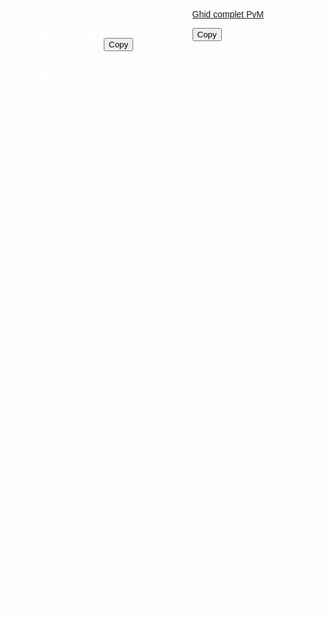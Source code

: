 <!DOCTYPE html>
<html lang="en">
<head>
<meta charset="UTF-8">
<meta name="viewport" content="width=device-width, initial-scale=1.0">
<title>Raspunsuri pentru fraieri</title>
<style>
  body {
    background-image: url('https://images.pexels.com/photos/954739/pexels-photo-954739.jpeg?auto=compress&cs=tinysrgb&w=1260&h=750&dpr=1');
    color: white;
    font-family: Arial, sans-serif;
    padding: 20px;
    display: flex;
    justify-content: space-between;
  }
  
  .column {
    width: 47%;
    margin-right: 20px;
    display: flex;
    flex-direction: column; /* Așezăm elementele pe coloană */
  }
  
  .paragraph-container {
    position: relative;
    display: flex; /* Așezăm butonul și textul pe aceeași linie */
    align-items: center; /* Aliniem vertical butonul și textul */
    margin-bottom: 20px;
  }
  
  .copy-button {
    margin-left: 10px; /* Adăugăm un spațiu mic între buton și text */
  }
</style>
</head>
<body>  
  <h1>Raspunsuri pentru fraieri</h1>  

  <div class="column">
    <div class="paragraph-container">
      <p id="paragraph1">Se anunta daca o sa fie ox</p> 
      <button class="copy-button" onclick="copyToClipboard('paragraph1')">Copy</button>
    </div>

    <div class="paragraph-container">
      <p id="paragraph2">Fa ticket pe discord.</p> 
      <button class="copy-button" onclick="copyToClipboard('paragraph2')">Copy</button>
    </div>

    <div class="paragraph-container">
      <p id="paragraph3">Cata decide daca baga sau nu barbut.</p> 
      <button class="copy-button" onclick="copyToClipboard('paragraph3')">Copy</button>
    </div>
    <div class="paragraph-container">
      <p id="paragraph4">Misiunea o iei de la magazinu general si ciclopii ii gasesti in mapa alaska </p>
      <button class="copy-button" onclick="copyToClipboard('paragraph4')">Copy</button>
    </div>
    <div class="paragraph-container">
      <p id="paragraph5">Elodia poate aparea in toate mapele in afara de map1/map2 si map2 campion/ map3 campion.</p> 
      <button class="copy-button" onclick="copyToClipboard('paragraph5')">Copy</button>
    </div>
    <div class="paragraph-container">
      <p id="paragraph11">Gasesti pe calendar langa mini mapa un C cu orele tuturor evenimentelor </p> 
      <button class="copy-button" onclick="copyToClipboard('paragraph11')">Copy</button>
    </div>
  </div>

  <div class="column">
    <div class="paragraph-container">
      <p id="paragraph6"><a href="https://forumalaska.ro/topic/41248-ghidcompletpvm//" target="_blank">Ghid complet PvM</a></p> 
      <button class="copy-button" onclick="copyToClipboard('paragraph6')">Copy</button>
    </div>

    <div class="paragraph-container">
      <p id="paragraph7"><a href="https://forumalaska.ro/topic/38132-ghidrun-uri//" target="_blank">Ghid run-uri</a></p> 
      <button class="copy-button" onclick="copyToClipboard('paragraph7')">Copy</button>
    </div>

    <div class="paragraph-container">
      <p id="paragraph8"><a href="https://forumalaska.ro/topic/21989-ghidmonster-card//" target="_blank">Ghid monster card</a></p>
      <button class="copy-button" onclick="copyToClipboard('paragraph8')">Copy</button>
    </div>
    <div class="paragraph-container">
      <p id="paragraph9"><a href="https://forumalaska.ro/topic/35515-ghidevenimente-permanente/" target="_blank">Ghid evenimente permanente</a></p>
      <button class="copy-button" onclick="copyToClipboard('paragraph9')">Copy</button>
    </div>
    <div class="paragraph-container">
      <p id="paragraph10"><a href="https://forumalaska.ro/topic/40506-stagiu-campionevolutii-itememisiuni//" target="_blank">Stagiu campion, evoluții iteme, misiuni</a></p>
      <button class="copy-button" onclick="copyToClipboard('paragraph10')">Copy</button>
    </div>
    <div class="paragraph-container">
      <p id="paragraph12"><a href="https://forumalaska.ro/topic/38517-prezentare-skinuricostume//" target="_blank">Prezentare skinuri și costume</a></p>
      <button class="copy-button" onclick="copyToClipboard('paragraph12')">Copy</button>
    </div>
  </div>

  <script>
function copyToClipboard(elementId) {
  var element = document.getElementById(elementId);
  var copyText = element.querySelector('a') ? element.querySelector('a').href : element.textContent;
  var textArea = document.createElement("textarea");
  textArea.value = copyText;
  document.body.appendChild(textArea);
  textArea.select();
  document.execCommand("copy");
  document.body.removeChild(textArea);
}
</script>
</body>
</html>
